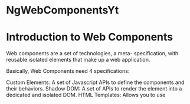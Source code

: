 # NgWebComponentsYt
# Introduction to Web Components
Web components are a set of technologies, a meta- specification, with reusable isolated elements that make up a web application.

Basically, Web Components need 4 specifications:

Custom Elements: A set of Javascript APIs to define the components and their behaviors.
Shadow DOM: A set of APIs to render the element into a dedicated and isolated DOM.
HTML Templates: Allows you to use <template> and <slot> tags to define a portion of HTML to reuse in which slots could be filled with variable content.
ES Modules: A specification to import and use Javascript Modules to create an agnostic modular approach.
Modern Javascript frameworks offer some solutions to easily create a web component, using a custom element, leveraging all the framework features, and creating small business-oriented apps. This is what we call micro frontends.

Let’s see how to proceed using Angular and let’s see how to create our first micro frontend.

To continue, you need to have installed NodeJS (including npm) and the Angular CLI
  ```
npm install -g @angular/cli
  ```
Initiate the Project
Here we go. We are going to create our first web component using Angular. For this first exercise, let’s create a card to describe people in our community. We call it “social card”.

With your favorite terminal, create a new Angular project
    ```
ng new social-card
    ```
Create an Angular Component
Add Angular material
Because we want to use the Angular Material library to create our component, we need to add it as a dependency on our project. During the installation, I select the default values.
    ```
ng add @angular/material
    ```
Create the Material Card Component
From the example section of the Card component, I choose to implement the “Card with multiple sections” one. https://material.angular.io/components/card/examples

First, I create a new Angular component. Please note “components” here refer to the Angular Component, not Web Components defined in the introduction.
    ```
ng generate component card
    ```
The Angular CLI automatically creates all the needed files and updates the different files to make the application work out of the box.

In the src/app/card/ folder, open the HTML file and copy the following code into it:
    ```
<mat-card class="example-card">
   <mat-card-header>
     <div mat-card-avatar class="example-header-image"></div>
     <mat-card-title>John Doe</mat-card-title>
     <mat-card-subtitle>Dev Adcovate</mat-card-subtitle>
   </mat-card-header>
   <img mat-card-image src="https://material.angular.io/assets/img/examples/shiba2.jpg" alt="Photo of a Shiba Inu">
   <mat-card-content>
     <p>
       The Shiba Inu is the smallest of the six original and distinct spitz breeds of dog from Japan.
       A small, agile dog that copes very well with mountainous terrain, the Shiba Inu was originally
       bred for hunting.
     </p>
   </mat-card-content>
   <mat-card-actions>
     <button mat-button>LIKE</button>
     <button mat-button>SHARE</button>
   </mat-card-actions>
 </mat-card>
    ```
Then, open the CSS file and copy the following code:
    ```
.example-card {
   max-width: 400px;
}
 .example-header-image {
   background-image: url('https://material.angular.io/assets/img/examples/shiba1.jpg');
   background-size: cover;
}
    ```
Import Angular Material Modules in your App Module
Then, open the src/app/app.module.ts to import the MatCardModule and the MatButtonModule.
    ```
import {MatCardModule} from '@angular/material/card';
import {MatButtonModule} from '@angular/material/button';
imports: [
 MatCardModule,
 MatButtonModule
    ```
Run your application
Edit the app.component.html file from the src/app folder and replace the existing with the following:
    ```
<app-card></app-card>
    ```
You can start your application by running the following command at the project root level:
    ```
ng serve
    ```
Image description

So far, so good, but the following application is not yet a Web Component and we need to make some changes to transform it.

## Transform the Application into a Web Component
Add Angular elements dependency
Angular elements is the name in the Angular ecosystem for custom elements. This dependency allows us to easily create a custom element from our existing application.
ng add @angular/elements
Update the app.module.ts
From the src/app/app.module.ts file, update the constructor, call the createCustomElement() method, and define the custom element tag, ng-social-card.
import {createCustomElement} from '@angular/elements';
export class AppModule {
 constructor(private injector: Injector) {
   const el = createCustomElement(AppComponent, { injector });
   customElements.define('ng-social-card', el);
 }

 ngDoBootstrap() {
 }
}
Remove the AppComponent in the bootstrap array. we don’t need it anymore and it could generate errors in the console log.

Update the index.html
Open the src/.html file and change the content to use the custom-element instead of the initial value. \
<body>
 <ng-social-card></ng-social-card>
</body>
We have now instantiated the application, using a custom element instead of the regular app-root tag.

Start the application again using ng serve and check that the application is still working.

Build and Run Your Web Component
Build it!
To build your component you have to run the following command:
ng build
Image description

A dist folder is now created containing an HTML file and all the Javascript and CSS files.

If you open the index.html, you can see it contains the custom elements previously defined.
<head>
 <meta charset="utf-8">
 <title>NgSocialCard</title>
</head>
<body>
 <ng-social-card></ng-social-card>
<script src="runtime.6ef72ee47cb5bc7a.js" type="module"></script>
<script src="polyfills.41cc36d27639541d.js" type="module"></script>
<script src="main.8609c098aeba9ec8.js" type="module"></script>
</body>
Run it!
To run it, you can install serve through npm to start a lightweight web server.
npm install -g serve
And from the dist/ng-social-card folder, run the following command:
serve
Image description

Image description

Congratulations! You’ve just created your first micro frontend using Angular.

Resources
All the code is available at the repository: https://github.com/avdev4j/ng-social-card

Find more micro frontends videos on our YouTube channel: https://www.youtube.com/c/EntandoVideos

Join us on Discord to share and learn about Composable apps: https://discord.gg/SdMCvyzzHm
This project was generated with [Angular CLI](https://github.com/angular/angular-cli) version 11.2.12.

## Development server

Run `ng serve` for a dev server. Navigate to `http://localhost:4200/`. The app will automatically reload if you change any of the source files.

## Code scaffolding

Run `ng generate component component-name` to generate a new component. You can also use `ng generate directive|pipe|service|class|guard|interface|enum|module`.

## Build

Run `ng build` to build the project. The build artifacts will be stored in the `dist/` directory. Use the `--prod` flag for a production build.

## Running unit tests

Run `ng test` to execute the unit tests via [Karma](https://karma-runner.github.io).

## Running end-to-end tests

Run `ng e2e` to execute the end-to-end tests via [Protractor](http://www.protractortest.org/).

## Further help

To get more help on the Angular CLI use `ng help` or go check out the [Angular CLI Overview and Command Reference](https://angular.io/cli) page.
